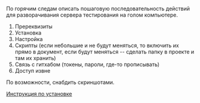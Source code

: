 По горячим следам описать пошаговую последовательность действий для разворачивания сервера тестирования на голом компьютере. 

1. Пререквизиты
2. Установка
3. Настройка
4. Скрипты (если небольшие и не будут меняться, то включить их прямо в документ, если будут меняться -- сделать папку в проекте и там их хранить)
5. Связь с гитхабом (токены, пароли, где-то прописывать)
6. Доступ извне

По возможности, снабдить скриншотами.

[Инструкция по установке](../jenkins.setup.ru.md)